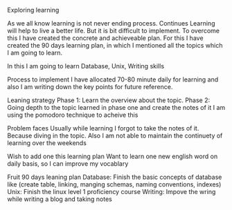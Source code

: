 Exploring learning

As we all know learning is not never ending process. Continues Learning will help to live a better life. But it is bit difficult to implement.
To overcome this I have created the concrete and achieveable plan. For this I have created the 90 days learning plan, in which I mentioned all the topics which I am going to learn.

In this I am going to learn Database, Unix, Writing skills

Process to implement
I have allocated 70-80 minute daily for learning and also I am writing down the key points for future reference.

Leaning strategy
Phase 1: Learn the overview about the topic.
Phase 2: Going depth to the topic learned in phase one and create the notes of it
I am using the pomodoro technique to acheive this

Problem faces
Usually while learning I forgot to take the notes of it. Because diving in the topic. Also I am not able to maintain the continuety of learning over the weekends

Wish to add one this learning plan
Want to learn one new english word on daily basis, so I can improve my vocablary

Fruit 90 days leaning plan
Database: Finish the basic concepts of database like (create table, linking, manging schemas, naming conventions, indexes)
Unix: Finish the linux level 1 proficiency course
Writing: Impove the wring while writing a blog and taking notes
